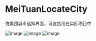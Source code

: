 # MeiTuanLocateCity
仿美团城市选择界面，可直接用在实际项目中

![image](https://github.com/yangxu4536/ContactList/raw/master/screenshots/1.jpg)
![image](https://github.com/yangxu4536/ContactList/raw/master/screenshots/2.jpg)
![image](https://github.com/yangxu4536/ContactList/raw/master/screenshots/3.jpg)
